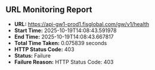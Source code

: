 ## URL Monitoring Report

- **URL:** https://api-gw1-prod1.fisglobal.com/gw/v1/health
- **Start Time:** 2025-10-19T14:08:43.591978
- **End Time:** 2025-10-19T14:08:43.667817
- **Total Time Taken:** 0.075839 seconds
- **HTTP Status Code:** 403
- **Status:** Failure
- **Failure Reason:** HTTP Status Code: 403
